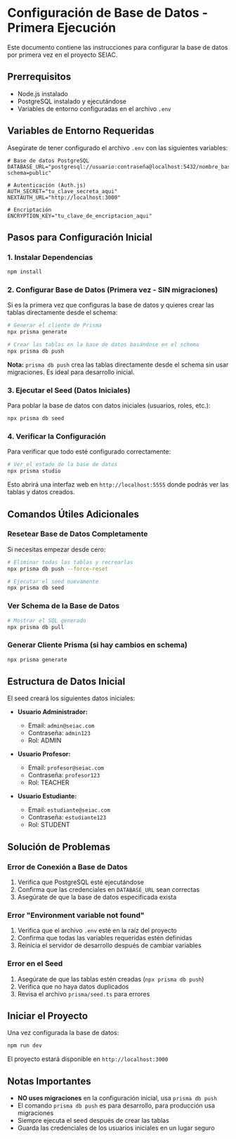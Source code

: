 # Configuración de Base de Datos - Primera Ejecución

Este documento contiene las instrucciones para configurar la base de datos por primera vez en el proyecto SEIAC.

## Prerrequisitos

- Node.js instalado
- PostgreSQL instalado y ejecutándose
- Variables de entorno configuradas en el archivo `.env`

## Variables de Entorno Requeridas

Asegúrate de tener configurado el archivo `.env` con las siguientes variables:

```env
# Base de datos PostgreSQL
DATABASE_URL="postgresql://usuario:contraseña@localhost:5432/nombre_base_datos?schema=public"

# Autenticación (Auth.js)
AUTH_SECRET="tu_clave_secreta_aqui"
NEXTAUTH_URL="http://localhost:3000"

# Encriptación
ENCRYPTION_KEY="tu_clave_de_encriptacion_aqui"
```

## Pasos para Configuración Inicial

### 1. Instalar Dependencias

```bash
npm install
```

### 2. Configurar Base de Datos (Primera vez - SIN migraciones)

Si es la primera vez que configuras la base de datos y quieres crear las tablas directamente desde el schema:

```bash
# Generar el cliente de Prisma
npx prisma generate

# Crear las tablas en la base de datos basándose en el schema
npx prisma db push
```

**Nota:** `prisma db push` crea las tablas directamente desde el schema sin usar migraciones. Es ideal para desarrollo inicial.

### 3. Ejecutar el Seed (Datos Iniciales)

Para poblar la base de datos con datos iniciales (usuarios, roles, etc.):

```bash
npx prisma db seed
```

### 4. Verificar la Configuración

Para verificar que todo esté configurado correctamente:

```bash
# Ver el estado de la base de datos
npx prisma studio
```

Esto abrirá una interfaz web en `http://localhost:5555` donde podrás ver las tablas y datos creados.

## Comandos Útiles Adicionales

### Resetear Base de Datos Completamente

Si necesitas empezar desde cero:

```bash
# Eliminar todas las tablas y recrearlas
npx prisma db push --force-reset

# Ejecutar el seed nuevamente
npx prisma db seed
```

### Ver Schema de la Base de Datos

```bash
# Mostrar el SQL generado
npx prisma db pull
```

### Generar Cliente Prisma (si hay cambios en schema)

```bash
npx prisma generate
```

## Estructura de Datos Inicial

El seed creará los siguientes datos iniciales:

- **Usuario Administrador:**
  - Email: `admin@seiac.com`
  - Contraseña: `admin123`
  - Rol: ADMIN

- **Usuario Profesor:**
  - Email: `profesor@seiac.com`
  - Contraseña: `profesor123`
  - Rol: TEACHER

- **Usuario Estudiante:**
  - Email: `estudiante@seiac.com`
  - Contraseña: `estudiante123`
  - Rol: STUDENT

## Solución de Problemas

### Error de Conexión a Base de Datos

1. Verifica que PostgreSQL esté ejecutándose
2. Confirma que las credenciales en `DATABASE_URL` sean correctas
3. Asegúrate de que la base de datos especificada exista

### Error "Environment variable not found"

1. Verifica que el archivo `.env` esté en la raíz del proyecto
2. Confirma que todas las variables requeridas estén definidas
3. Reinicia el servidor de desarrollo después de cambiar variables

### Error en el Seed

1. Asegúrate de que las tablas estén creadas (`npx prisma db push`)
2. Verifica que no haya datos duplicados
3. Revisa el archivo `prisma/seed.ts` para errores

## Iniciar el Proyecto

Una vez configurada la base de datos:

```bash
npm run dev
```

El proyecto estará disponible en `http://localhost:3000`

## Notas Importantes

- **NO uses migraciones** en la configuración inicial, usa `prisma db push`
- El comando `prisma db push` es para desarrollo, para producción usa migraciones
- Siempre ejecuta el seed después de crear las tablas
- Guarda las credenciales de los usuarios iniciales en un lugar seguro